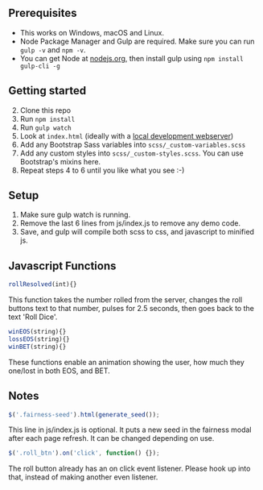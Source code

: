 ## Prerequisites

- This works on Windows, macOS and Linux.
- Node Package Manager and Gulp are required. Make sure you can run `gulp -v` and `npm -v`.
- You can get Node at [nodejs.org](https://nodejs.org), then install gulp using `npm install gulp-cli -g`

## Getting started

2. Clone this repo
3. Run `npm install`
4. Run `gulp watch`
4. Look at `index.html` (ideally with a [local development webserver](https://askubuntu.com/questions/377389/how-to-easily-start-a-webserver-in-any-folder))
5. Add any Bootstrap Sass variables into `scss/_custom-variables.scss`
6. Add any custom styles into `scss/_custom-styles.scss`. You can use Bootstrap's mixins here.
7. Repeat steps 4 to 6 until you like what you see :-)

## Setup
1. Make sure gulp watch is running.
2. Remove the last 6 lines from js/index.js to remove any demo code.
3. Save, and gulp will compile both scss to css, and javascript to minified js.

## Javascript Functions
```javascript
rollResolved(int){}
```
This function takes the number rolled from the server, changes the roll buttons text to that number, pulses for 2.5 seconds, then goes back to the text 'Roll Dice'.

```javascript
winEOS(string){}
lossEOS(string){}
winBET(string){}
```
These functions enable an animation showing the user, how much they one/lost in both EOS, and BET.

## Notes
```javascript
$('.fairness-seed').html(generate_seed());
```
This line in js/index.js is optional. It puts a new seed in the fairness modal after each page refresh. It can be changed depending on use.

```javascript
$('.roll_btn').on('click', function() {});
```
The roll button already has an on click event listener. Please hook up into that, instead of making another even listener.